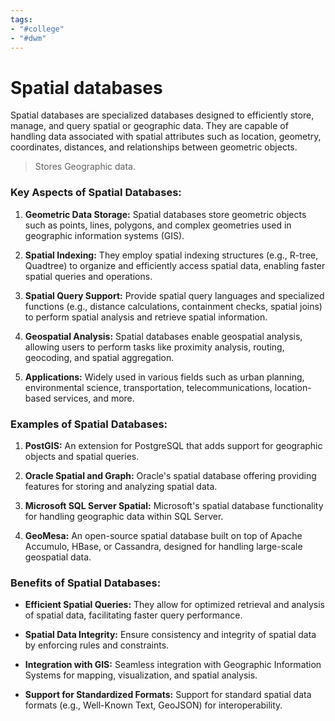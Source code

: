 ```yaml
---
tags:
- "#college"
- "#dwm"
---
```

# Spatial databases
Spatial databases are specialized databases designed to efficiently store, manage, and query spatial or geographic data. They are capable of handling data associated with spatial attributes such as location, geometry, coordinates, distances, and relationships between geometric objects.

> Stores Geographic data.

### Key Aspects of Spatial Databases:

1. **Geometric Data Storage:** Spatial databases store geometric objects such as points, lines, polygons, and complex geometries used in geographic information systems (GIS).

2. **Spatial Indexing:** They employ spatial indexing structures (e.g., R-tree, Quadtree) to organize and efficiently access spatial data, enabling faster spatial queries and operations.

3. **Spatial Query Support:** Provide spatial query languages and specialized functions (e.g., distance calculations, containment checks, spatial joins) to perform spatial analysis and retrieve spatial information.

4. **Geospatial Analysis:** Spatial databases enable geospatial analysis, allowing users to perform tasks like proximity analysis, routing, geocoding, and spatial aggregation.

5. **Applications:** Widely used in various fields such as urban planning, environmental science, transportation, telecommunications, location-based services, and more.

### Examples of Spatial Databases:

1. **PostGIS:** An extension for PostgreSQL that adds support for geographic objects and spatial queries.

2. **Oracle Spatial and Graph:** Oracle's spatial database offering providing features for storing and analyzing spatial data.

3. **Microsoft SQL Server Spatial:** Microsoft's spatial database functionality for handling geographic data within SQL Server.

4. **GeoMesa:** An open-source spatial database built on top of Apache Accumulo, HBase, or Cassandra, designed for handling large-scale geospatial data.

### Benefits of Spatial Databases:

- **Efficient Spatial Queries:** They allow for optimized retrieval and analysis of spatial data, facilitating faster query performance.

- **Spatial Data Integrity:** Ensure consistency and integrity of spatial data by enforcing rules and constraints.

- **Integration with GIS:** Seamless integration with Geographic Information Systems for mapping, visualization, and spatial analysis.

- **Support for Standardized Formats:** Support for standard spatial data formats (e.g., Well-Known Text, GeoJSON) for interoperability.